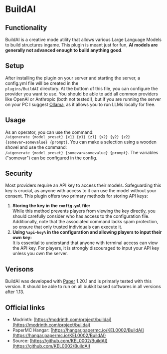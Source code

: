 # BuildAI

## Functionality
BuildAI is a creative mode utility that allows various Large Language Models to build structures ingame. This plugin is meant just for fun, **AI models are generally not advanced enough to build anything good**.
## Setup

After installing the plugin on your server and starting the server, a config.yml file will be created in the  
`plugins/BuildAI` directory. At the bottom of this file, you can configure the provider you want to use. You should be able to add all common providers like OpenAI or Anthropic (both not tested!), but if you are running the server on your PC I suggest [Ollama](https://ollama.com/), as it allows you to run LLMs locally for free.
## Usage

As an operator, you can use the command:  
`/aigenerate {model_preset} {x1} {y1} {z1} {x2} {y2} {z2} {somevar=somevalue} {prompt}`. You can make a selection using a wooden shovel and use the command:   
`/aigenerate {model_preset} {somevar=somevalue} {prompt}`. The variables ("somevar") can be configured in the config.
## Security

Most providers require an API key to access their models. Safeguarding this key is crucial, as anyone with access to it can use the model without your consent. This plugin offers two primary methods for storing API keys:
1. **Storing the key in the `config.yml` file:**  
   While this method prevents players from viewing the key directly, you should carefully consider who has access to the configuration file. Additionally, note that the associated command lacks spam protection, so ensure that only trusted individuals can execute it.
2. **Using `%api-key%` in the configuration and allowing players to input their own key:**  
   It is essential to understand that anyone with terminal access can view the API key. For players, it is strongly discouraged to input your API key unless you own the server.

## Verisons

BuildAI was developed with [Paper](https://papermc.io/downloads/paper) 1.20.1 and is primarly tested with this version. It should be able to run on all bukkit based softwares in all versions after 1.13.
## Official links
- Modrinth: [https://modrinth.com/project/buildai](https://modrinth.com/project/buildai)
- PaperMC Hangar: [https://hangar.papermc.io/KEL0002/BuildAI](https://hangar.papermc.io/KEL0002/BuildAI)
- Source: [https://github.com/KEL0002/BuildAI](https://github.com/KEL0002/BuildAI)
